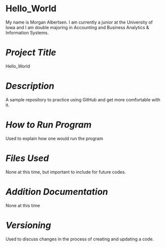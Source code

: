 # Hello_World

My name is Morgan Albertsen. I am currently a junior at the University of Iowa and I am double majoring in Accounting and Business Analytics & Information Systems.


# ***Project Title***
Hello_World

# ***Description***
A sample repository to practice using GitHub and get more comfortable with it.

# ***How to Run Program***
Used to explain how one would run the program

# ***Files Used***
None at this time, but important to include for future codes.

# ***Addition Documentation***
None at this time

# ***Versioning***
Used to discuss changes in the process of creating and updating a code.
